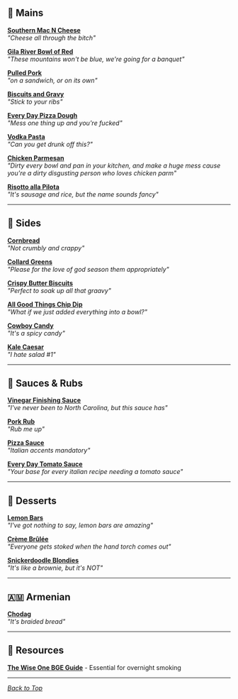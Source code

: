## 🍖 Mains
**[Southern Mac N Cheese](mains/southern-mac-n-cheese.md)**  
*"Cheese all through the bitch"*  

**[Gila River Bowl of Red](mains/gila-river-bowl-of-red.md)**  
*"These mountains won't be blue, we're going for a banquet"*  

**[Pulled Pork](mains/pulled-pork.md)**  
*"on a sandwich, or on its own"*  

**[Biscuits and Gravy](mains/biscuits-and-gravy.md)**  
*"Stick to your ribs"*  

**[Every Day Pizza Dough](mains/pizza-dough.md)**  
*"Mess one thing up and you're fucked"*  

**[Vodka Pasta](mains/vodka-pasta.md)**  
*"Can you get drunk off this?"*  

**[Chicken Parmesan](mains/chicken-parmesan.md)**  
*"Dirty every bowl and pan in your kitchen, and make a huge mess cause you're a dirty disgusting person who loves chicken parm"*

**[Risotto alla Pilota](mains/risotto-alla-pilota.md)**  
*"It's sausage and rice, but the name sounds fancy"*

---

## 🥘 Sides
**[Cornbread](sides/cornbread.md)**  
*"Not crumbly and crappy"*  

**[Collard Greens](sides/collard-greens.md)**  
*"Please for the love of god season them appropriately"* 

**[Crispy Butter Biscuits](sides/crispy-butter-biscuits.md)**  
*"Perfect to soak up all that graavy"*  

**[All Good Things Chip Dip](sides/all-good-things-chip-dip.md)**  
*"What if we just added everything into a bowl?"*

**[Cowboy Candy](sides/cowboy-candy.md)**  
*"It's a spicy candy"*

**[Kale Caesar](sides/kale-caesar.md)**  
*"I hate salad #1"*

---

## 🧂 Sauces & Rubs
**[Vinegar Finishing Sauce](sauces-rubs/vinegar-finishing-sauce.md)**  
*"I've never been to North Carolina, but this sauce has"* 

**[Pork Rub](sauces-rubs/pork-rub.md)**  
*"Rub me up"*  

**[Pizza Sauce](sauces-rubs/pizza-sauce.md)**  
*"Italian accents mandatory"* 

**[Every Day Tomato Sauce](sauces-rubs/every-day-tomato-sauce.md)**  
*"Your base for every italian recipe needing a tomato sauce"*

---

## 🍰 Desserts
**[Lemon Bars](desserts/lemon-bars.md)**  
*"I've got nothing to say, lemon bars are amazing"*  

**[Crème Brûlée](desserts/creme-brulee.md)**  
*"Everyone gets stoked when the hand torch comes out"*   

**[Snickerdoodle Blondies](desserts/snickerdoodle-blondies.md)**  
*"It's like a brownie, but it's NOT"*

---

## 🇦🇲 Armenian 

**[Chodag](armenian/chodag.md)**  
*"It's braided bread"*  

---

## 📂 Resources

**[The Wise One BGE Guide](resources/WiseOneRecipes.pdf)** - Essential for overnight smoking

---

*[Back to Top](#ryans-cookbook-)*
